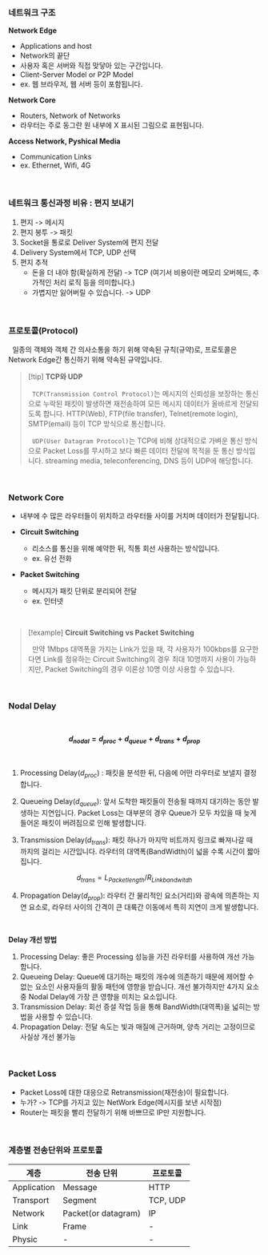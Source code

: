 ### 네트워크 구조

**Network Edge**

- Applications and host
- Network의 끝단
- 사용자 혹은 서버와 직접 맞닿아 있는 구간입니다.
- Client-Server Model or P2P Model
- ex. 웹 브라우저, 웹 서버 등이 포함됩니다.

**Network Core**

- Routers, Network of Networks
- 라우터는 주로 동그란 원 내부에 X 표시된 그림으로 표현됩니다.

**Access Network, Pyshical Media**

- Communication Links
- ex. Ethernet, Wifi, 4G

<br>

### 네트워크 통신과정 비유 : 편지 보내기

1. 편지 -> 메시지
2. 편지 봉투 -> 패킷
3. Socket을 통로로 Deliver System에 편지 전달
4. Delivery System에서 TCP, UDP 선택
5. 편지 추적
   - 돈을 더 내야 함(확실하게 전달) -> TCP (여기서 비용이란 메모리 오버헤드, 추가적인 처리 로직 등을 의미합니다.)
   - 가볍지만 잃어버릴 수 있습니다. -> UDP

<br>

### 프로토콜(Protocol)

&nbsp;&nbsp;일종의 객체와 객체 간 의사소통을 하기 위해 약속된 규칙(규약)로, 프로토콜은 Network Edge간 통신하기 위해 약속된 규약입니다.

> [!tip] **TCP와 UDP**
>
> &nbsp;&nbsp;`TCP(Transmission Control Protocol)`는 메시지의 신뢰성을 보장하는 통신으로 누락된 패킷이 발생하면 재전송하여 모든 메시지 데이터가 올바르게 전달되도록 합니다. HTTP(Web), FTP(file transfer), Telnet(remote login), SMTP(email) 등이 TCP 방식으로 통신합니다.
>
> &nbsp;&nbsp;`UDP(User Datagram Protocol)`는 TCP에 비해 상대적으로 가벼운 통신 방식으로 Packet Loss를 무시하고 보다 빠른 데이터 전달에 목적을 둔 통신 방식입니다. streaming media, teleconferencing, DNS 등이 UDP에 해당합니다.

<br>

### Network Core

- 내부에 수 많은 라우터들이 위치하고 라우터들 사이를 거치며 데이터가 전달됩니다.

- **Circuit Switching**
  - 리소스를 통신을 위해 예약한 뒤, 직통 회선 사용하는 방식입니다.
  - ex. 유선 전화
- **Packet Switching**

  - 메시지가 패킷 단위로 분리되어 전달
  - ex. 인터넷

<br>

> [!example] **Circuit Switching vs Packet Switching**
>
> &nbsp;&nbsp;만약 1Mbps 대역폭을 가지는 Link가 있을 때, 각 사용자가 100kbps를 요구한다면 Link를 점유하는 Circuit Switching의 경우 최대 10명까지 사용이 가능하지만, Packet Switching의 경우 이론상 10명 이상 사용할 수 있습니다.

<br>

### Nodal Delay

<br>

**$$d_{nodal} = d_{proc} + d_{queue} + d_{trans} + d_{prop}$$**

<br>

1. Processing Delay($d_{proc}$) : 패킷을 분석한 뒤, 다음에 어떤 라우터로 보낼지 결정합니다.

2. Queueing Delay($d_{queue}$): 앞서 도착한 패킷들이 전송될 때까지 대기하는 동안 발생하는 지연입니다. Packet Loss는 대부분의 경우 Queue가 모두 차있을 때 늦게 들어온 패킷이 버려짐으로 인해 발생합니다.

3. Transmission Delay($d_{trans}$): 패킷 하나가 마지막 비트까지 링크로 빠져나갈 때 까지의 걸리는 시간입니다. 라우터의 대역폭(BandWidth)이 넓을 수록 시간이 짧아집니다.

$$d_{trans} = L_{Packet length}/R_{Link bandwitdh}$$

4. Propagation Delay($d_{prop}$): 라우터 간 물리적인 요소(거리)와 광속에 의존하는 지연 요소로, 라우터 사이의 간격이 큰 대륙간 이동에서 특히 지연이 크게 발생합니다.

<br>

**Delay 개선 방법**

1. Processing Delay: 좋은 Processing 성능을 가진 라우터를 사용하여 개선 가능합니다.
2. Queueing Delay: Queue에 대기하는 패킷의 개수에 의존하기 때문에 제어할 수 없는 요소인 사용자들의 활동 패턴에 영향을 받습니다. 개선 불가하지만 4가지 요소 중 Nodal Delay에 가장 큰 영향을 미치는 요소입니다.
3. Transmission Delay: 회선 증설 작업 등을 통해 BandWidth(대역폭)을 넓히는 방법을 사용할 수 있습니다.
4. Propagation Delay: 전달 속도는 빛과 매질에 근거하며, 양측 거리는 고정이므로 사실상 개선 불가능

<br>

### Packet Loss

- Packet Loss에 대한 대응으로 Retransmission(재전송)이 필요합니다.
- 누가? -> TCP를 가지고 있는 NetWork Edge(메시지를 보낸 시작점)
- Router는 패킷을 빨리 전달하기 위해 바쁘므로 IP만 지원합니다.

<br>

### 계층별 전송단위와 프로토콜

| 계층 | 전송 단위 | 프로토콜 |
| --- | --- | --- |
| Application | Message | HTTP |
| Transport | Segment | TCP, UDP |
| Network | Packet(or datagram) | IP |
| Link | Frame | - |
| Physic | - | - |